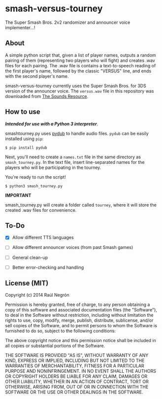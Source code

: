 smash-versus-tourney
===================

The Super Smash Bros. 2v2 randomizer and announcer voice implementer...!

## About

A simple python script that, given a list of player names, outputs a random pairing of them (representing two players who will fight) and creates .wav files for each pairing. The .wav file is contains a text-to-speech reading of the first player's name, followed by the classic "VERSUS" line, and ends with the second player's name.

smash-versus-tourney currently uses the Super Smash Bros. for 3DS version of the announcer voice. The `versus.wav` file in this repository was downloaded from [The Sounds Resource](http://www.sounds-resource.com/other_systems/supersmashbrosfornintendo3ds/sound/3535/).
## How to use

_**Intended for use with a Python 3 interpreter**_.

smashtourney.py uses [pydub](https://github.com/jiaaro/pydub/) to handle audio files. `pydub` can be easily installed using `pip`:

`$ pip install pydub`

Next, you'll need to create a `names.txt` file in the same directory as `smash_tourney.py`. In the text file, insert line-separated names for the players who will be participating in the tourney.


You're ready to run the script! 

`$ python3 smash_tourney.py`

**IMPORTANT**

smash_tourney.py will create a folder called `tourney`, where it will store the created .wav files for convenience.

## To-Do
- [x] Allow different TTS languages 
- [ ] Allow different announcer voices (from past Smash games)
- [ ] General clean-up
- [ ] Better error-checking and handling


## License (MIT)

Copyright (c) 2014 Raúl Negrón

Permission is hereby granted, free of charge, to any person obtaining a copy
of this software and associated documentation files (the "Software"), to deal
in the Software without restriction, including without limitation the rights
to use, copy, modify, merge, publish, distribute, sublicense, and/or sell
copies of the Software, and to permit persons to whom the Software is
furnished to do so, subject to the following conditions:

The above copyright notice and this permission notice shall be included in
all copies or substantial portions of the Software.

THE SOFTWARE IS PROVIDED "AS IS", WITHOUT WARRANTY OF ANY KIND, EXPRESS OR
IMPLIED, INCLUDING BUT NOT LIMITED TO THE WARRANTIES OF MERCHANTABILITY,
FITNESS FOR A PARTICULAR PURPOSE AND NONINFRINGEMENT. IN NO EVENT SHALL THE
AUTHORS OR COPYRIGHT HOLDERS BE LIABLE FOR ANY CLAIM, DAMAGES OR OTHER
LIABILITY, WHETHER IN AN ACTION OF CONTRACT, TORT OR OTHERWISE, ARISING FROM,
OUT OF OR IN CONNECTION WITH THE SOFTWARE OR THE USE OR OTHER DEALINGS IN
THE SOFTWARE.